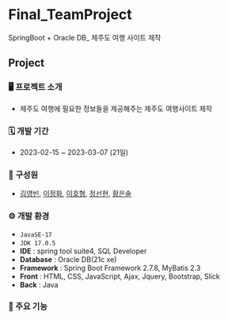 # Final_TeamProject
SpringBoot + Oracle DB_ 제주도 여행 사이트 제작

## Project

### 🖥️ 프로젝트 소개
- 제주도 여행에 필요한 정보들을 제공해주는 제주도 여행사이트 제작

### 🗓️ 개발 기간
- 2023-02-15 ~ 2023-03-07 (21일)

### 👫 구성원
- [김영빈](https://github.com/ybin96), [이정화](https://github.com/Rinkle0930), [이호형](https://github.com/LHH1115), [정선현](https://github.com/sunghyunJ), [황은솔](https://github.com/sol0714)

### ⚙️ 개발 환경
- `JavaSE-17`
- `JDK 17.0.5`
- **IDE** : spring tool suite4, SQL Developer
- **Database** : Oracle DB(21c xe)
- **Framework** : Spring Boot Framework 2.7.8, MyBatis 2.3
- **Front** : HTML, CSS, JavaScript, Ajax, Jquery, Bootstrap, Slick
- **Back** : Java

### 📌 주요 기능

 
